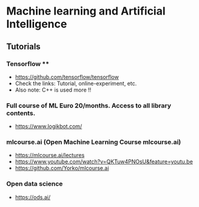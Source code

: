 # Machine learning and Artificial Intelligence

## Tutorials

### Tensorflow **
* https://github.com/tensorflow/tensorflow
* Check the links: Tutorial, online-experiment, etc.
* Also note: C++ is used more !!

### Full course of ML Euro 20/months. Access to all library contents.
* https://www.logikbot.com/

### mlcourse.ai (Open Machine Learning Course mlcourse.ai)
* https://mlcourse.ai/lectures
* https://www.youtube.com/watch?v=QKTuw4PNOsU&feature=youtu.be
* https://github.com/Yorko/mlcourse.ai

### Open data science
* https://ods.ai/
